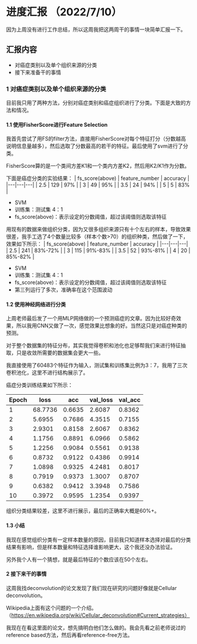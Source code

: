 # 进度汇报 （2022/7/10）
因为上周没有进行工作总结，所以这周我把这两周干的事情一块简单汇报一下。

## 汇报内容
- 对癌症类别以及单个组织来源的分类
- 接下来准备干的事情

### 1 对癌症类别以及单个组织来源的分类
目前我只用了两种方法，分别对癌症类别和癌症组织进行了分类。下面是大致的方法和情况。
#### 1.1 使用FisherScore进行Feature Selection
我首先尝试了用FS的filter方法，直接用FisherScore对每个特征打分（分数越高说明信息量越多），然后选取了分数最高的若干的特征。最后使用了svm进行了分类。

FisherScore算的是一个类间方差K1和一个类内方差K2，然后用K2/K1作为分数。

下面是癌症分类的实验结果：
| fs_score(above)  |  feature_number |  accuracy |
|---|---|---|
| 2.5  |  129 |  97% |
|  3 |  49 | 95%  |
|  3.5 |  24 | 94%  |
|  5 |  5 | 83%   |
* SVM
* 训练集：测试集 4：1
* fs_score(above)：表示设定的分数阈值，超过该阈值则选取该特征

用现有的数据来做组织分类，因为又很多组织来源只有十个左右的样本，导致效果很差，我手工选了4个数量比较多（样本个数>70）的组织种类，然后做了一下，效果如下所示：
| fs_score(above)  |  feature_number |  accuracy |
|---|---|---|
| 2.5  |  241 |  83%-72% |
|  3 | 115  | 91%-83%  |
|  3.5 | 52  | 93%-81%  |
|  4 |  20 | 85%-82%   |
* SVM
* 训练集：测试集 4：1
* fs_score(above)：表示设定的分数阈值，超过该阈值则选取该特征
* 第三列运行了多次，准确率在这个范围波动

#### 1.2 使用神经网络进行分类
上周老师最后发了一个用MLP网络做的一个预测癌症的文章。因为比较好奇效果，所以我用CNN又做了一次，感觉效果比想象的好。当然这只是对癌症种类的预测。

对于整个数据集的特征分布，其实我觉得卷积和池化也足够帮我们来进行特征抽取，只是收敛所需要的数据集会更大一些。

我直接使用了60483个特征作为输入，测试集和训练集比例为3：7，我用了三次卷积池化，这里不进行结构展示了。

癌症分类训练结果如下所示：

|  Epoch | loss  | acc  |  val_loss |  val_acc |
|---|---|---|---|---|
|  1 | 68.7736  |  0.6635 |  2.6087 | 0.8362  |
|  2 |  5.6955 |  0.7686 |  4.3515 |  0.7155 |
|  3 |  2.9301 | 0.8158  |  2.6067 |  0.8362 |
|  4 |  1.1756 | 0.8891  |  6.0966 |  0.5862 |
|  5 |  1.2256 | 0.9084  |   0.5561 | 0.9138  |
|  6 |  0.8732 |  0.9122 |  0.4386 |  0.9914 |
|  7 |  1.0898 | 0.9325  |  4.2481 |  0.8017 |
|  8 | 0.7919  |  0.9373 |  1.3007 |  0.8707 |
|  9 |  0.6382 | 0.9412  |  3.3948 | 0.7586  |
| 10 | 0.3972  |  0.9595 |  1.2354 | 0.9397  |

组织分类结果较差，这里不进行展示，最后的正确率大概是60%+。

#### 1.3 小结
我现在感觉组织分类有一定样本数量的原因，目前我只知道样本选择对最后的分类结果有影响，但是样本数量和特征选择谁影响更大，这个我还没办法验证。

另外我个人有一个猜想，就是最后特征的个数应该在50个左右。

#### 2 接下来干的事情
这周我找deconvolution的论文发现了我们现在研究的问题好像就是Cellular deconvolution。

Wikipedia上面有这个问题的一个介绍。（https://en.wikipedia.org/wiki/Cellular_deconvolution#Current_strategies）

我现在在看这里面的论文，想先搞明白他们怎么做的。我会先看之前老师说过的reference based方法，然后再看reference-free方法。
